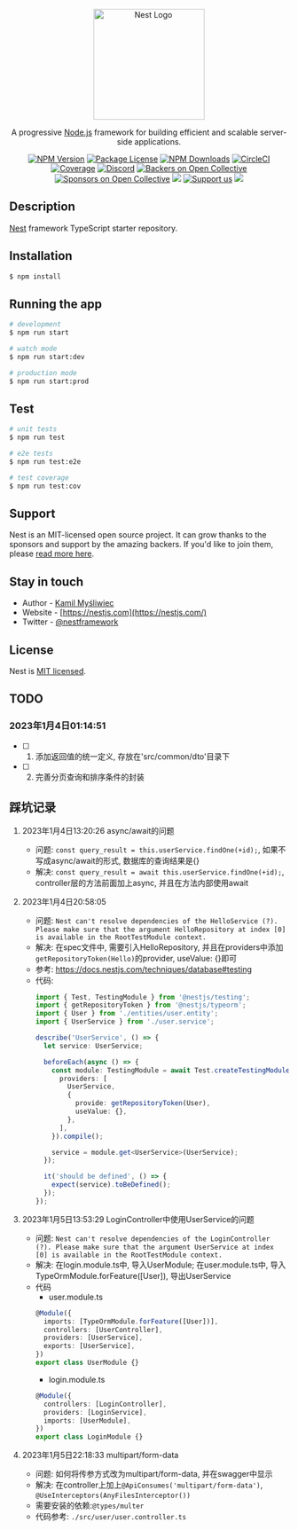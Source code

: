 <p align="center">
  <a href="http://nestjs.com/" target="blank"><img src="https://nestjs.com/img/logo-small.svg" width="200" alt="Nest Logo" /></a>
</p>

[circleci-image]: https://img.shields.io/circleci/build/github/nestjs/nest/master?token=abc123def456
[circleci-url]: https://circleci.com/gh/nestjs/nest

  <p align="center">A progressive <a href="http://nodejs.org" target="_blank">Node.js</a> framework for building efficient and scalable server-side applications.</p>
    <p align="center">
<a href="https://www.npmjs.com/~nestjscore" target="_blank"><img src="https://img.shields.io/npm/v/@nestjs/core.svg" alt="NPM Version" /></a>
<a href="https://www.npmjs.com/~nestjscore" target="_blank"><img src="https://img.shields.io/npm/l/@nestjs/core.svg" alt="Package License" /></a>
<a href="https://www.npmjs.com/~nestjscore" target="_blank"><img src="https://img.shields.io/npm/dm/@nestjs/common.svg" alt="NPM Downloads" /></a>
<a href="https://circleci.com/gh/nestjs/nest" target="_blank"><img src="https://img.shields.io/circleci/build/github/nestjs/nest/master" alt="CircleCI" /></a>
<a href="https://coveralls.io/github/nestjs/nest?branch=master" target="_blank"><img src="https://coveralls.io/repos/github/nestjs/nest/badge.svg?branch=master#9" alt="Coverage" /></a>
<a href="https://discord.gg/G7Qnnhy" target="_blank"><img src="https://img.shields.io/badge/discord-online-brightgreen.svg" alt="Discord"/></a>
<a href="https://opencollective.com/nest#backer" target="_blank"><img src="https://opencollective.com/nest/backers/badge.svg" alt="Backers on Open Collective" /></a>
<a href="https://opencollective.com/nest#sponsor" target="_blank"><img src="https://opencollective.com/nest/sponsors/badge.svg" alt="Sponsors on Open Collective" /></a>
  <a href="https://paypal.me/kamilmysliwiec" target="_blank"><img src="https://img.shields.io/badge/Donate-PayPal-ff3f59.svg"/></a>
    <a href="https://opencollective.com/nest#sponsor"  target="_blank"><img src="https://img.shields.io/badge/Support%20us-Open%20Collective-41B883.svg" alt="Support us"></a>
  <a href="https://twitter.com/nestframework" target="_blank"><img src="https://img.shields.io/twitter/follow/nestframework.svg?style=social&label=Follow"></a>
</p>
  <!--[![Backers on Open Collective](https://opencollective.com/nest/backers/badge.svg)](https://opencollective.com/nest#backer)
  [![Sponsors on Open Collective](https://opencollective.com/nest/sponsors/badge.svg)](https://opencollective.com/nest#sponsor)-->

## Description

[Nest](https://github.com/nestjs/nest) framework TypeScript starter repository.

## Installation

```bash
$ npm install
```

## Running the app

```bash
# development
$ npm run start

# watch mode
$ npm run start:dev

# production mode
$ npm run start:prod
```

## Test

```bash
# unit tests
$ npm run test

# e2e tests
$ npm run test:e2e

# test coverage
$ npm run test:cov
```

## Support

Nest is an MIT-licensed open source project. It can grow thanks to the sponsors and support by the amazing backers. If you'd like to join them, please [read more here](https://docs.nestjs.com/support).

## Stay in touch

- Author - [Kamil Myśliwiec](https://kamilmysliwiec.com)
- Website - [https://nestjs.com](https://nestjs.com/)
- Twitter - [@nestframework](https://twitter.com/nestframework)

## License

Nest is [MIT licensed](LICENSE).

## TODO
### 2023年1月4日01:14:51
- [ ] 1. 添加返回值的统一定义, 存放在'src/common/dto'目录下
- [ ] 2. 完善分页查询和排序条件的封装

## 踩坑记录
1. 2023年1月4日13:20:26 async/await的问题
   - 问题: `const query_result = this.userService.findOne(+id);`, 如果不写成async/await的形式, 数据库的查询结果是{}
   - 解决: `const query_result = await this.userService.findOne(+id);`, controller层的方法前面加上async, 并且在方法内部使用await 

2. 2023年1月4日20:58:05 
   - 问题: `Nest can't resolve dependencies of the HelloService (?). Please make sure that the argument HelloRepository at index [0] is available in the RootTestModule context.`
   - 解决: 在spec文件中, 需要引入HelloRepository, 并且在providers中添加`getRepositoryToken(Hello)`的provider, useValue: {}即可
   - 参考: https://docs.nestjs.com/techniques/database#testing
   - 代码:
      ```ts
      import { Test, TestingModule } from '@nestjs/testing';
      import { getRepositoryToken } from '@nestjs/typeorm';
      import { User } from './entities/user.entity';
      import { UserService } from './user.service';

      describe('UserService', () => {
        let service: UserService;

        beforeEach(async () => {
          const module: TestingModule = await Test.createTestingModule({
            providers: [
              UserService,
              {
                provide: getRepositoryToken(User),
                useValue: {},
              },
            ],
          }).compile();

          service = module.get<UserService>(UserService);
        });

        it('should be defined', () => {
          expect(service).toBeDefined();
        });
      });
      ```

3. 2023年1月5日13:53:29 LoginController中使用UserService的问题
   - 问题: `Nest can't resolve dependencies of the LoginController (?). Please make sure that the argument UserService at index [0] is available in the RootTestModule context.`
   - 解决: 在login.module.ts中, 导入UserModule; 在user.module.ts中, 导入TypeOrmModule.forFeature([User]), 导出UserService
   - 代码
     - user.module.ts
      ```ts
      @Module({
        imports: [TypeOrmModule.forFeature([User])],
        controllers: [UserController],
        providers: [UserService],
        exports: [UserService],
      })
      export class UserModule {}
      ```
      - login.module.ts
      ```ts
      @Module({
        controllers: [LoginController],
        providers: [LoginService],
        imports: [UserModule],
      })
      export class LoginModule {}
      ```

4. 2023年1月5日22:18:33 multipart/form-data
   - 问题: 如何将传参方式改为multipart/form-data, 并在swagger中显示
   - 解决: 在controller上加上`@ApiConsumes('multipart/form-data')`, `@UseInterceptors(AnyFilesInterceptor())`
   - 需要安装的依赖:`@types/multer`
   - 代码参考: `./src/user/user.controller.ts`
